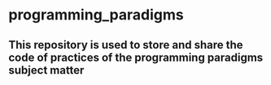 # programming_paradigms

## This repository is used to store and share the code of practices of the programming paradigms subject matter
